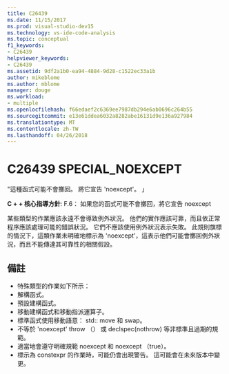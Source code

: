 ```yaml
---
title: C26439
ms.date: 11/15/2017
ms.prod: visual-studio-dev15
ms.technology: vs-ide-code-analysis
ms.topic: conceptual
f1_keywords:
- C26439
helpviewer_keywords:
- C26439
ms.assetid: 9df2a1b0-ea94-4884-9d28-c1522ec33a1b
author: mikeblome
ms.author: mblome
manager: douge
ms.workload:
- multiple
ms.openlocfilehash: f66edaef2c6369ee7987db294e6ab0696c264b55
ms.sourcegitcommit: e13e61ddea6032a8282abe16131d9e136a927984
ms.translationtype: MT
ms.contentlocale: zh-TW
ms.lasthandoff: 04/26/2018
---
```

# <a name="c26439-specialnoexcept"></a>C26439 SPECIAL_NOEXCEPT
"這種函式可能不會擲回。 將它宣告 'noexcept'。 」

**C + + 核心指導方針**: F.6： 如果您的函式可能不會擲回，將它宣告 noexcept

某些類型的作業應該永遠不會導致例外狀況。 他們的實作應該可靠，而且依正常程序應該處理可能的錯誤狀況。 它們不應該使用例外狀況表示失敗。 此規則旗標的情況下，這類作業未明確地標示為 'noexcept'，這表示他們可能會擲回例外狀況，而且不能傳達其可靠性的相關假設。

## <a name="remarks"></a>備註
 -  特殊類型的作業如下所示：
-  解構函式。
-  預設建構函式。
-  移動建構函式和移動指派運算子。
-  標準函式使用移動語意： std:: move 和 swap。
-  不等於 'noexcept' throw （） 或 declspec(nothrow) 等非標準且過期的規範。
-  適當地會遵守明確規範 noexcept 和 noexcept （true）。
-  標示為 constexpr 的作業時，可能仍會出現警告。 這可能會在未來版本中變更。
